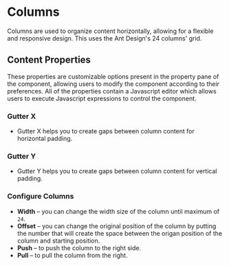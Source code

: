 # Columns

Columns are used to organize content horizontally, allowing for a flexible and responsive design. This uses the Ant Design's 24 columns' grid.

## Content Properties

These properties are customizable options present in the property pane of the component, allowing users to modify the component according to their preferences. All of the properties contain a Javascript editor which allows users to execute Javascript expressions to control the component.

### Gutter X

- Gutter X helps you to create gaps between column content for horizontal padding.

### Gutter Y

- Gutter Y helps you to create gaps between column content for vertical padding.

### Configure Columns

- **Width** – you can change the width size of the column until maximum of `24`.
- **Offset** – you can change the original position of the column by putting the number that will create the space between the origan position of the column and starting position.
- **Push** – to push the column to the right side.
- **Pull** – to pull the column from the right.
